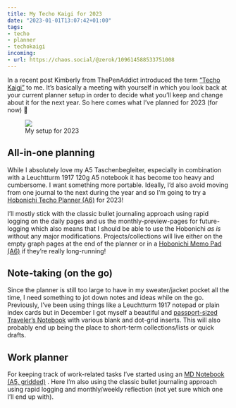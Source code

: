 ```yaml
---
title: My Techo Kaigi for 2023
date: "2023-01-01T13:07:42+01:00"
tags:
- techo
- planner
- techokaigi
incoming:
- url: https://chaos.social/@zerok/109614588533751008
---
```


In a recent post Kimberly from ThePenAddict introduced the term [“Techo Kaigi”](https://www.penaddict.com/blog/2022/12/16/my-techo-kaigi-for-2023) to me. It’s basically a meeting with yourself in which you look back at your current planner setup in order to decide what you’ll keep and change about it for the next year. So here comes what I’ve planned for 2023 (for now) 🙂

<figure><img src="https://zerokspot.com/api/photos/2023/01/01/IMG_7697.jpeg?profile=800"><figcaption>My setup for 2023</figcaption></figure>

## All-in-one planning

While I absolutely love my A5 Taschenbegleiter, especially in combination with a Leuchtturm 1917 120g A5 notebook it has become too heavy and cumbersome. I want something more portable. Ideally, I’d also avoid moving from one journal to the next during the year and so I’m going to try a [Hobonichi Techo Planner (A6)](https://www.1101.com/store/techo/en/2023/all_about/planner/) for 2023!

I’ll mostly stick with the classic bullet journaling approach using rapid logging on the daily pages and us the monthly-preview-pages for future-logging which also means that I should be able to use the Hobonichi *as is* without any major modifications. Projects/collections will live either on the empty graph pages at the end of the planner or in a [Hobonichi Memo Pad (A6)](https://www.1101.com/store/techo/en/2023/pc/detail_toolstoys/tt_memo_o/) if they’re really long-running!

## Note-taking (on the go)

Since the planner is still too large to have in my sweater/jacket pocket all the time, I need something to jot down notes and ideas while on the go. Previously, I’ve been using things like a Leuchtturm 1917 notepad or plain index cards but in December I got myself a beautiful and [passport-sized Traveler’s Notebook](https://www.travelers-company.com/products/trnote/starter-kit-passport) with various blank and dot-grid inserts. This will also probably end up being the place to short-term collections/lists or quick drafts.

## Work planner

For keeping track of work-related tasks I’ve started using an [MD Notebook (A5, gridded)](https://md.midori-japan.co.jp/en/products/mdnote/) . Here I’m also using the classic bullet journaling approach using rapid logging and monthly/weekly reflection (not yet sure which one I’ll end up with).
